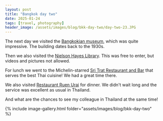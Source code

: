 ```yaml
---
layout: post
title: "Bangkok day two"
date: 2025-01-24
tags: [travel, photography]
header_image: /assets/images/blog/bkk-day-two/day-two-23.JPG
---
```


The next day we visited the [Bangkokian museum](https://maps.app.goo.gl/dR9c54UFFtN1vS2Q9), which was quite impressive. The building dates back to the 1930s.

Then we also visited the [Nielson Hayes Library](https://maps.app.goo.gl/6kf4vRdqfaecFdhr9). This was free to enter, but videos and pictures not allowed.

For lunch we went to the Michelin-starred [Sri Trat Restaurant and Bar](https://guide.michelin.com/th/en/article/dining-out/8-michelin-listed-bangkok-restaurants-with-impressive-bars) that serves the best Thai cuisine! We had a great time there.

We also visited [Restaurant Ruen Urai](https://maps.app.goo.gl/stC1zZ9NVaVkWY1H7) for dinner. We didn't wait long and the service was excellent as usual in Thailand.

And what are the chances to see my colleague in Thailand at the same time!

{% include image-gallery.html folder="assets/images/blog/bkk-day-two" %}